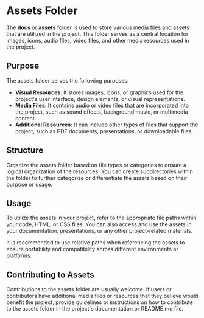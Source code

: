 
# Assets Folder

The **docs** or **assets** folder is used to store various media files and assets that are utilized in the project. This folder serves as a central location for images, icons, audio files, video files, and other media resources used in the project.

## Purpose

The assets folder serves the following purposes:

- **Visual Resources**: It stores images, icons, or graphics used for the project's user interface, design elements, or visual representations.
- **Media Files**: It contains audio or video files that are incorporated into the project, such as sound effects, background music, or multimedia content.
- **Additional Resources**: It can include other types of files that support the project, such as PDF documents, presentations, or downloadable files.

## Structure

Organize the assets folder based on file types or categories to ensure a logical organization of the resources. You can create subdirectories within the folder to further categorize or differentiate the assets based on their purpose or usage.

## Usage

To utilize the assets in your project, refer to the appropriate file paths within your code, HTML, or CSS files. You can also access and use the assets in your documentation, presentations, or any other project-related materials.

It is recommended to use relative paths when referencing the assets to ensure portability and compatibility across different environments or platforms.

## Contributing to Assets

Contributions to the assets folder are usually welcome. If users or contributors have additional media files or resources that they believe would benefit the project, provide guidelines or instructions on how to contribute to the assets folder in the project's documentation or README.md file.
